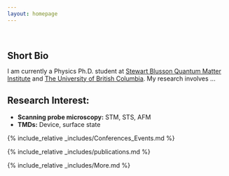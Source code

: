 ```yaml
---
layout: homepage
---
```


<h1 id="about-me"></h1>

<h2 style="margin: 60px 0px 10px;">Short Bio</h2>

<!--
I am currently a Physics Ph.D. student at [Stewart Blusson Quantum Matter Institute](https://qmi.ubc.ca/) and [The University of British Columbia], working under the mentorship of Dr. [Ravelosona dafiné](https://www.spin-ion.com/about-us/), the director of research [CNRS](https://www.cnrs.fr/fr) and CTO of [Spin-Ion Technologies](https://www.spin-ion.com/). My research involves magnetoelectric ("ME") materials for energy-efficient information technology and "ME" materials for data security in information technology using Multiferroics/Magneto-ionics/Surface charging, with a special focus on the boosting magneto-ionic effect using ion irradiation and implantation. -->
I am currently a Physics Ph.D. student at [Stewart Blusson Quantum Matter Institute](https://qmi.ubc.ca/) and [The University of British Columbia](https://www.ubc.ca/).  My research involves ...

## Research Interest:
- **Scanning probe microscopy:** STM, STS, AFM
- **TMDs:** Device, surface state

<!--
- **Machine Learning:** fairness AI, penalization and augmentation methods, good.
- **E-field controlled magnetization** VCMA, Strain-mediated ME (Magnetoelectric) Effects, Straintronic, iontronic, E-filed induced spin reorientation, SOT.
- **Micro-, Nanofabrication**
- **Neuromorphic Computing** Neuromorphic Sensing and Perception, Hybrid Computing Systems, Brain-Inspired Robotics 
-->

<!-- Main text/under _includes -->
{% include_relative _includes/Conferences_Events.md %}

{% include_relative _includes/publications.md %}

{% include_relative _includes/More.md %}


<!-- <strong style="color:#e74d3c; font-weight:600"><strong style="color:#e74d3c; font-weight:600">I am currently on the 2023-2024 academic job market, looking for faculty positions in CS, CSE, ECE, IEOR, etc., related to Artificial Intelligence, Computer Vision, and Machine Learning. Please feel free to contact me if you are interested. I am also happy to give talks on my research in related seminars.</strong></strong> -->

<!-- 
{% include_relative _includes/publications.md %}

{% include_relative _includes/contact.md %}

{% include_relative _includes/teaching.md %}

{% include_relative _includes/talks.md %}

{% include_relative _includes/services.md %}  -->
